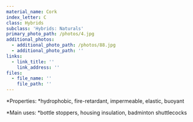 ```yaml
---
material_name: Cork
index_letter: C
class: Hybrids
subclass: 'Hybrids: Naturals'
primary_photo_path: /photos/4.jpg
additional_photos:
  - additional_photo_path: /photos/88.jpg
  - additional_photo_path: ''
links:
  - link_title: ''
    link_address: ''
files:
  - file_name: ''
    file_path: ''
---
```


*Properties:&nbsp;*hydrophobic, fire-retardant, impermeable, elastic, buoyant

*Main uses:&nbsp;*bottle stoppers, housing insulation, badminton shuttlecocks